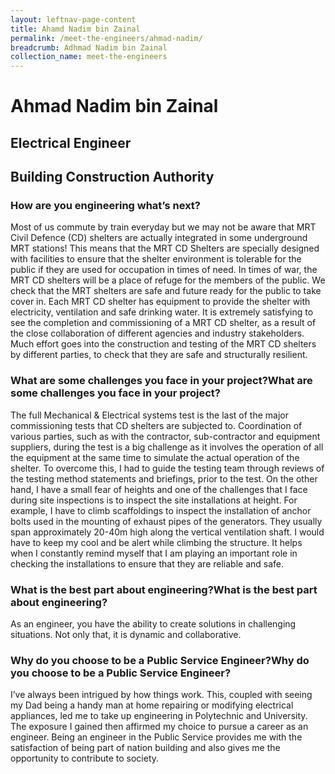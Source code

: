```yaml
---
layout: leftnav-page-content
title: Ahamd Nadim bin Zainal 
permalink: /meet-the-engineers/ahmad-nadim/
breadcrumb: Adhmad Nadim bin Zainal
collection_name: meet-the-engineers
---
```


<insert image>

# Ahmad Nadim bin Zainal
## Electrical Engineer
## Building Construction Authority

### How are you engineering what’s next?
Most of us commute by train everyday but we may not be aware that MRT Civil Defence (CD) shelters are actually integrated in some underground MRT stations! This means that the MRT CD Shelters are specially designed with facilities to ensure that the shelter environment is tolerable for the public if they are used for occupation in times of need. In times of war, the MRT CD shelters will be a place of refuge for the members of the public. We check that the MRT shelters are safe and future ready for the public to take cover in. Each MRT CD shelter has equipment to provide the shelter with electricity, ventilation and safe drinking water. It is extremely satisfying to see the completion and commissioning of a MRT CD shelter, as a result of the close collaboration of different agencies and industry stakeholders. Much effort goes into the construction and testing of the MRT CD shelters by different parties, to check that they are safe and structurally resilient.

### What are some challenges you face in your project?What are some challenges you face in your project?
The full Mechanical & Electrical systems test is the last of the major commissioning tests that CD shelters are subjected to. Coordination of various parties, such as with the contractor, sub-contractor and equipment suppliers, during the test is a big challenge as it involves the operation of all the equipment at the same time to simulate the actual operation of the shelter. To overcome this, I had to guide the testing team through reviews of the testing method statements and briefings, prior to the test. On the other hand, I have a small fear of heights and one of the challenges that I face during site inspections is to inspect the site installations at height. For example, I have to climb scaffoldings to inspect the installation of anchor bolts used in the mounting of exhaust pipes of the generators. They usually span approximately 20-40m high along the vertical ventilation shaft. I would have to keep my cool and be alert while climbing the structure. It helps when I constantly remind myself that I am playing an important role in checking the installations to ensure that they are reliable and safe.

### What is the best part about engineering?What is the best part about engineering?
As an engineer, you have the ability to create solutions in challenging situations. Not only that, it is dynamic and collaborative.

### Why do you choose to be a Public Service Engineer?Why do you choose to be a Public Service Engineer?
I’ve always been intrigued by how things work. This, coupled with seeing my Dad being a handy man at home repairing or modifying electrical appliances, led me to take up engineering in Polytechnic and University. The exposure I gained then affirmed my choice to pursue a career as an engineer. Being an engineer in the Public Service provides me with the satisfaction of being part of nation building and also gives me the opportunity to contribute to society.
